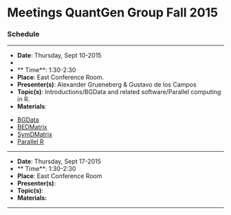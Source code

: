 # Meetings QuantGen Group Fall 2015


### Schedule

---------------------------------
 * **Date**:  Thursday, Sept 10-2015
 *
 * ** Time**: 1:30-2:30
 * **Place**: East Conference Room.
 * **Presenter(s)**: Alexander Grueneberg  & Gustavo de los Campos
 * **Topic(s)**:     Introductions/BGData and related software/Parallel computing in R.    
 * **Materials**:    
  - [BGData](https://github.com/QuantGen/BGData)
  - [BEDMatrix](https://github.com/QuantGen/BEDMatrix)
  - [SymDMatrix](https://github.com/gdlc/symDMatrix)
  - [Parallel R](https://stat.ethz.ch/R-manual/R-devel/library/parallel/doc/parallel.pdf)

------------------------------------

  * **Date**:  Thursday, Sept 17-2015
  * ** Time**: 1:30-2:30
  * **Place**: East Conference Room
  * **Presenter(s)**: 
  * **Topic(s)**:      
  * **Materials:**    
  
--------------------------------------------




